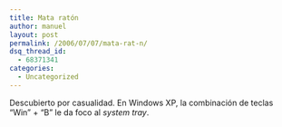 ```yaml
---
title: Mata ratón
author: manuel
layout: post
permalink: /2006/07/07/mata-rat-n/
dsq_thread_id:
  - 68371341
categories:
  - Uncategorized
---
```

Descubierto por casualidad. En Windows XP, la combinación de teclas &#8220;Win&#8221; + &#8220;B&#8221; le da foco al *system tray*.